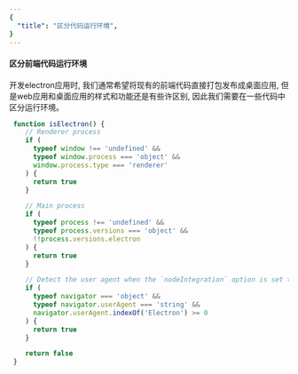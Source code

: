 ```yaml
---
{
  "title": "区分代码运行环境",
}
---
```


#### 区分前端代码运行环境
开发electron应用时, 我们通常希望将现有的前端代码直接打包发布成桌面应用, 但是web应用和桌面应用的样式和功能还是有些许区别, 因此我们需要在一些代码中区分运行环境。
```javascript
 function isElectron() {
    // Renderer process
    if (
      typeof window !== 'undefined' &&
      typeof window.process === 'object' &&
      window.process.type === 'renderer'
    ) {
      return true
    }

    // Main process
    if (
      typeof process !== 'undefined' &&
      typeof process.versions === 'object' &&
      !!process.versions.electron
    ) {
      return true
    }

    // Detect the user agent when the `nodeIntegration` option is set to false
    if (
      typeof navigator === 'object' &&
      typeof navigator.userAgent === 'string' &&
      navigator.userAgent.indexOf('Electron') >= 0
    ) {
      return true
    }

    return false
 } 
```